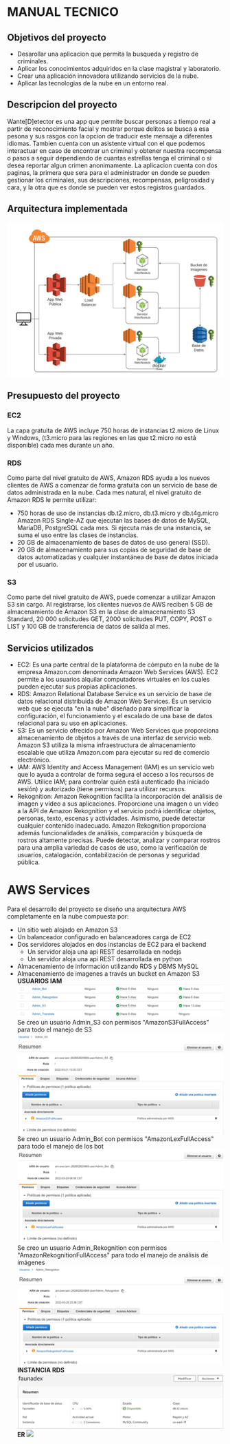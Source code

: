 # MANUAL TECNICO 
## Objetivos del proyecto
- Desarollar una aplicacion que permita la busqueda y registro de criminales.
- Aplicar los conocimientos adquiridos en la clase magistral y laboratorio.
- Crear una aplicación innovadora utilizando servicios de la nube.
- Aplicar las tecnologias de la nube en un entorno real.

## Descripcion del proyecto
Wante[D]etector es una app que permite buscar personas a tiempo real a partir de reconocimiento facial y mostrar porque delitos se busca a esa pesona y sus rasgos con la opcion de traducir este mensaje a diferentes idiomas. Tambien cuenta con un asistente virtual con el que podemos interactuar en caso de encontrar un criminal y obtener nuestra recompensa o pasos a seguir dependiendo de cuantas estrellas tenga el criminal o si desea reportar algun crimen anonimamente.
La aplicacion cuenta con dos paginas, la primera que sera para el administrador en donde se pueden gestionar los criminales, sus descripciones, recompensas, peligrosidad y cara, y la otra que es donde se pueden ver estos registros guardados.

## Arquitectura implementada
![](img/img15.jpeg)
## Presupuesto del proyecto 
### EC2
La capa gratuita de AWS incluye 750 horas de instancias t2.micro de Linux y Windows, (t3.micro para las regiones en las que t2.micro no está disponible) cada mes durante un año. 

### RDS
Como parte del nivel gratuito de AWS, Amazon RDS ayuda a los nuevos clientes de AWS a comenzar de forma gratuita con un servicio de base de datos administrada en la nube. Cada mes natural, el nivel gratuito de Amazon RDS le permite utilizar:
- 750 horas de uso de instancias db.t2.micro, db.t3.micro y db.t4g.micro Amazon RDS Single-AZ que ejecutan las bases de datos de MySQL, MariaDB, PostgreSQL cada mes. Si ejecuta más de una instancia, se suma el uso entre las clases de instancias.
- 20 GB de almacenamiento de bases de datos de uso general (SSD).
- 20 GB de almacenamiento para sus copias de seguridad de base de datos automatizadas y cualquier instantánea de base de datos iniciada por el usuario.
### S3 
Como parte del nivel gratuito de AWS, puede comenzar a utilizar Amazon S3 sin cargo. Al registrarse, los clientes nuevos de AWS reciben 5 GB de almacenamiento de Amazon S3 en la clase de almacenamiento S3 Standard, 20 000 solicitudes GET, 2000 solicitudes PUT, COPY, POST o LIST y 100 GB de transferencia de datos de salida al mes.
## Servicios utilizados
- EC2: Es una parte central de la plataforma de cómputo en la nube de la empresa Amazon.com denominada Amazon Web Services (AWS). EC2 permite a los usuarios alquilar computadores virtuales en los cuales pueden ejecutar sus propias aplicaciones. 
- RDS: Amazon Relational Database Service es un servicio de base de datos relacional distribuida de Amazon Web Services. Es un servicio web que se ejecuta "en la nube" diseñado para simplificar la configuración, el funcionamiento y el escalado de una base de datos relacional para su uso en aplicaciones.
- S3: Es un servicio ofrecido por Amazon Web Services que proporciona almacenamiento de objetos a través de una interfaz de servicio web. Amazon S3 utiliza la misma infraestructura de almacenamiento escalable que utiliza Amazon.com para ejecutar su red de comercio electrónico.
- IAM: AWS Identity and Access Management (IAM) es un servicio web que lo ayuda a controlar de forma segura el acceso a los recursos de AWS. Utilice IAM; para controlar quién está autenticado (ha iniciado sesión) y autorizado (tiene permisos) para utilizar recursos.
- Rekognition: Amazon Rekognition facilita la incorporación del análisis de imagen y vídeo a sus aplicaciones. Proporcione una imagen o un vídeo a la API de Amazon Rekognition y el servicio podrá identificar objetos, personas, texto, escenas y actividades. Asimismo, puede detectar cualquier contenido inadecuado. Amazon Rekognition proporciona además funcionalidades de análisis, comparación y búsqueda de rostros altamente precisas. Puede detectar, analizar y comparar rostros para una amplia variedad de casos de uso, como la verificación de usuarios, catalogación, contabilización de personas y seguridad pública.


# AWS Services
Para el desarrollo del proyecto se diseño una arquitectura AWS completamente en la nube compuesta por:
* Un sitio web alojado en Amazon S3
* Un balanceador configurado en balanceadores carga de EC2
* Dos servidores alojados en dos instancias de EC2 para el backend 
  * Un servidor aloja una api REST desarrollada en nodejs
  * Un servidor aloja una api REST desarrollada en python
* Almacenamiento de información utilizando RDS y DBMS MySQL
* Almacenamiento de imagenes a través un bucket en Amazon S3
**USUARIOS IAM**
![](img/img10.png)
Se creo un usuario Admin_S3 con permisos "AmazonS3FullAccess" para todo el manejo de S3
![](img/img11.png)
Se creo un usuario Admin_Bot con permisos "AmazonLexFullAccess" para todo el manejo de los bot
![](img/img12.png)
Se creo un usuario Admin_Rekognition con permisos "AmazonRekognitionFullAccess" para todo el manejo de análisis de imágenes
![](img/img13.png)
**INSTANCIA RDS**
![](img/img14.png)
**ER**
![](img/img16.png)
